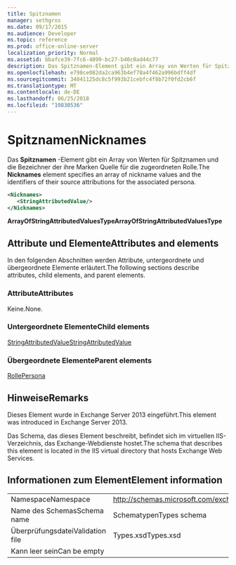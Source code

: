```yaml
---
title: Spitznamen
manager: sethgros
ms.date: 09/17/2015
ms.audience: Developer
ms.topic: reference
ms.prod: office-online-server
localization_priority: Normal
ms.assetid: bbafce39-7fc6-4099-bc27-b40c0ad44c77
description: Das Spitznamen-Element gibt ein Array von Werten für Spitznamen und die Bezeichner der ihre Marken Quelle für die zugeordneten Rolle.
ms.openlocfilehash: e798ce082da2ca963b4ef78a4f462a996bdff4df
ms.sourcegitcommit: 34041125dc8c5f993b21cebfc4f8b72f0fd2cb6f
ms.translationtype: MT
ms.contentlocale: de-DE
ms.lasthandoff: 06/25/2018
ms.locfileid: "19830536"
---
```

# <a name="nicknames"></a><span data-ttu-id="cdee9-103">Spitznamen</span><span class="sxs-lookup"><span data-stu-id="cdee9-103">Nicknames</span></span>

<span data-ttu-id="cdee9-104">Das **Spitznamen** -Element gibt ein Array von Werten für Spitznamen und die Bezeichner der ihre Marken Quelle für die zugeordneten Rolle.</span><span class="sxs-lookup"><span data-stu-id="cdee9-104">The **Nicknames** element specifies an array of nickname values and the identifiers of their source attributions for the associated persona.</span></span> 
  
```XML
<Nicknames>
   <StringAttributedValue/>
</Nicknames>
```

<span data-ttu-id="cdee9-105">**ArrayOfStringAttributedValuesType**</span><span class="sxs-lookup"><span data-stu-id="cdee9-105">**ArrayOfStringAttributedValuesType**</span></span>

## <a name="attributes-and-elements"></a><span data-ttu-id="cdee9-106">Attribute und Elemente</span><span class="sxs-lookup"><span data-stu-id="cdee9-106">Attributes and elements</span></span>

<span data-ttu-id="cdee9-107">In den folgenden Abschnitten werden Attribute, untergeordnete und übergeordnete Elemente erläutert.</span><span class="sxs-lookup"><span data-stu-id="cdee9-107">The following sections describe attributes, child elements, and parent elements.</span></span>
  
### <a name="attributes"></a><span data-ttu-id="cdee9-108">Attribute</span><span class="sxs-lookup"><span data-stu-id="cdee9-108">Attributes</span></span>

<span data-ttu-id="cdee9-109">Keine.</span><span class="sxs-lookup"><span data-stu-id="cdee9-109">None.</span></span>
  
### <a name="child-elements"></a><span data-ttu-id="cdee9-110">Untergeordnete Elemente</span><span class="sxs-lookup"><span data-stu-id="cdee9-110">Child elements</span></span>

[<span data-ttu-id="cdee9-111">StringAttributedValue</span><span class="sxs-lookup"><span data-stu-id="cdee9-111">StringAttributedValue</span></span>](stringattributedvalue.md)
  
### <a name="parent-elements"></a><span data-ttu-id="cdee9-112">Übergeordnete Elemente</span><span class="sxs-lookup"><span data-stu-id="cdee9-112">Parent elements</span></span>

[<span data-ttu-id="cdee9-113">Rolle</span><span class="sxs-lookup"><span data-stu-id="cdee9-113">Persona</span></span>](persona.md)
  
## <a name="remarks"></a><span data-ttu-id="cdee9-114">Hinweise</span><span class="sxs-lookup"><span data-stu-id="cdee9-114">Remarks</span></span>

<span data-ttu-id="cdee9-115">Dieses Element wurde in Exchange Server 2013 eingeführt.</span><span class="sxs-lookup"><span data-stu-id="cdee9-115">This element was introduced in Exchange Server 2013.</span></span>
  
<span data-ttu-id="cdee9-116">Das Schema, das dieses Element beschreibt, befindet sich im virtuellen IIS-Verzeichnis, das Exchange-Webdienste hostet.</span><span class="sxs-lookup"><span data-stu-id="cdee9-116">The schema that describes this element is located in the IIS virtual directory that hosts Exchange Web Services.</span></span>
  
## <a name="element-information"></a><span data-ttu-id="cdee9-117">Informationen zum Element</span><span class="sxs-lookup"><span data-stu-id="cdee9-117">Element information</span></span>

|||
|:-----|:-----|
|<span data-ttu-id="cdee9-118">Namespace</span><span class="sxs-lookup"><span data-stu-id="cdee9-118">Namespace</span></span>  <br/> |http://schemas.microsoft.com/exchange/services/2006/types  <br/> |
|<span data-ttu-id="cdee9-119">Name des Schemas</span><span class="sxs-lookup"><span data-stu-id="cdee9-119">Schema name</span></span>  <br/> |<span data-ttu-id="cdee9-120">Schematypen</span><span class="sxs-lookup"><span data-stu-id="cdee9-120">Types schema</span></span>  <br/> |
|<span data-ttu-id="cdee9-121">Überprüfungsdatei</span><span class="sxs-lookup"><span data-stu-id="cdee9-121">Validation file</span></span>  <br/> |<span data-ttu-id="cdee9-122">Types.xsd</span><span class="sxs-lookup"><span data-stu-id="cdee9-122">Types.xsd</span></span>  <br/> |
|<span data-ttu-id="cdee9-123">Kann leer sein</span><span class="sxs-lookup"><span data-stu-id="cdee9-123">Can be empty</span></span>  <br/> ||
   

